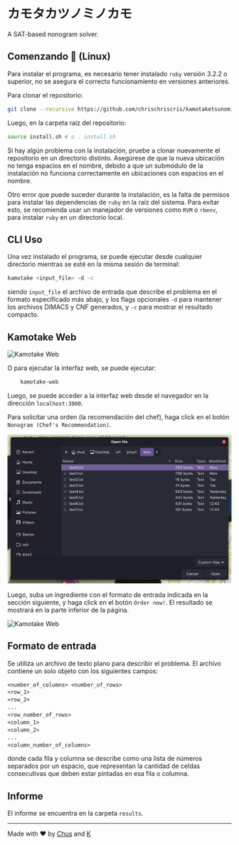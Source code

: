 # カモタカツノミノカモ

A SAT-based nonogram solver.

## Comenzando :rocket: (Linux)

Para instalar el programa, es necesario tener instalado `ruby` versión 3.2.2 o superior, no se asegura el correcto funcionamiento en versiones anteriores.

Para clonar el repositorio:

```bash
git clone --recursive https://github.com/chrischriscris/kamotaketsunominokamo.git
```

Luego, en la carpeta raíz del repositorio:

```bash
source install.sh # o . install.sh
```

Si hay algún problema con la instalación, pruebe a clonar nuevamente el repositorio en un directorio distinto. Asegúrese de que la nueva ubicación no tenga espacios en el nombre, debido a que un submódulo de la instalación no funciona correctamente en ubicaciones con espacios en el nombre.

Otro error que puede suceder durante la instalación, es la falta de permisos para instalar las dependencias de `ruby` en la raíz del sistema. Para evitar esto, se recomienda usar un manejador de versiones como `RVM` o `rbenv`, para instalar `ruby` en un directorio local.

## CLI Uso

Una vez instalado el programa, se puede ejecutar desde cualquier directorio mientras se esté en la misma sesión de terminal:

```bash
kamotake <input_file> -d -c
```

siendo `input_file` el archivo de entrada que describe el problema en el formato especificado más abajo, y los flags opcionales `-d` para mantener los archivos DIMACS y CNF generados, y `-c` para mostrar el resultado compacto.

## Kamotake Web

![Kamotake Web](./img/web.png)

O para ejecutar la interfaz web, se puede ejecutar:

```bash
    kamotake-web
```

Luego, se puede acceder a la interfaz web desde el navegador en la dirección `localhost:3000`.

Para solicitar una orden (la recomendación del chef), haga click en el botón `Nonogram (Chef's Recommendation)`.

![Kamotake Web](./img/web2.png)

Luego, suba un ingrediente con el formato de entrada indicada en la sección siguiente, y haga click en el botón `Order now!`. El resultado se mostrará en la parte inferior de la página.

![Kamotake Web](./img/web3.png)

## Formato de entrada

Se utiliza un archivo de texto plano para describir el problema. El archivo contiene un solo objeto con los siguientes campos:

```txt
<number_of_columns> <number_of_rows>
<row_1>
<row_2>
...
<row_number_of_rows>
<column_1>
<column_2>
...
<column_number_of_columns>
```

donde cada fila y columna se describe como una lista de números separados por un espacio, que representan la cantidad de celdas consecutivas que deben estar pintadas en esa fila o columna.

## Informe

El informe se encuentra en la carpeta `results`.

---

Made with :heart: by [Chus](https://www.github.com/chrischriscris) and [K](https://www.github.com/fungikami)
